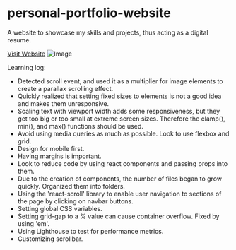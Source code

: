 # personal-portfolio-website
A website to showcase my skills and projects, thus acting as a digital resume. 

[Visit Website](https://mfarabi.dev)
![Image](https://i.ibb.co/BNhLVyW/Demo-image.jpg)


Learning log:

- Detected scroll event, and used it as a multiplier for image elements to create a parallax scrolling effect.
- Quickly realized that setting fixed sizes to elements is not a good idea and makes them unresponsive. 
- Scaling text with viewport width adds some responsiveness, but they get too big or too small at extreme screen sizes. Therefore the clamp(), min(), and max() functions should be used. 
- Avoid using media queries as much as possible. Look to use flexbox and grid. 
- Design for mobile first.
- Having margins is important.
- Look to reduce code by using react components and passing props into them.
- Due to the creation of components, the number of files began to grow quickly. Organized them into folders.
- Using the 'react-scroll' library to enable user navigation to sections of the page by clicking on navbar buttons.
- Setting global CSS variables.
- Setting grid-gap to a % value can cause container overflow. Fixed by using 'em'.
- Using Lighthouse to test for performance metrics.
- Customizing scrollbar.
